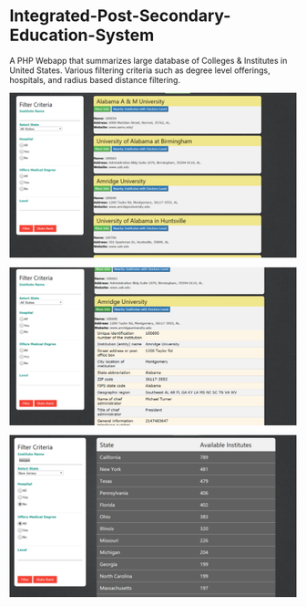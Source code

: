 # Integrated-Post-Secondary-Education-System
A  PHP Webapp that summarizes large database of Colleges &amp; Institutes in United States. Various filtering criteria such as degree level offerings, hospitals, and radius based distance filtering.


![screenshot1](https://github.com/imraazrally/Integrated-Post-Secondary-Education-System/blob/master/screenshots/1.PNG)

![screenshot2](https://github.com/imraazrally/Integrated-Post-Secondary-Education-System/blob/master/screenshots/2.PNG)


![screenshot3](https://github.com/imraazrally/Integrated-Post-Secondary-Education-System/blob/master/screenshots/3.PNG)
